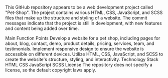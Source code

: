 This GitHub repository appears to be a web development project called "Pet-Shop". The project contains various HTML, CSS, JavaScript, and SCSS files that make up the structure and styling of a website. The commit messages indicate that the project is still in development, with new features and content being added over time.

Main Function Points
Develop a website for a pet shop, including pages for about, blog, contact, demo, product details, pricing, services, team, and testimonials.
Implement responsive design to ensure the website is accessible on different devices.
Utilize HTML, CSS, JavaScript, and SCSS to create the website's structure, styling, and interactivity.
Technology Stack
HTML
CSS
JavaScript
SCSS
License
The repository does not specify a license, so the default copyright laws apply.
